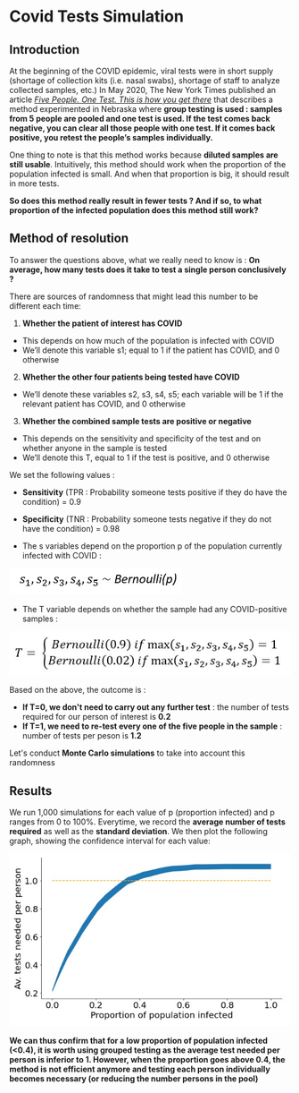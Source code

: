 # Covid Tests Simulation

## Introduction  

At the beginning of the COVID epidemic, viral tests were in short supply (shortage of collection kits (i.e. nasal swabs), shortage of staff to analyze collected samples, etc.) In May 2020, The New York Times published an article [*Five People. One Test. This is how you get there*](https://www.nytimes.com/2020/05/07/opinion/coronavirus-group-testing.html) that describes a method experimented in Nebraska where **group testing is used : samples from 5 people are pooled and one test is used. If the test comes back negative, you can clear all those people with one test. If it comes back positive, you retest the people’s samples individually.** 

One thing to note is that this method works because **diluted samples are still usable**. Intuitively, this method should work when the proportion of the population infected is small. And when that proportion is big, it should result in more tests. 

**So does this method really result in fewer tests ? And if so, to what proportion of the infected population does this method still work?** 

## Method of resolution 

To answer the questions above, what we really need to know is : **On average, how many tests does it take to test a single person conclusively ?**

There are sources of randomness that might lead this number to be different each time: 
1) **Whether the patient of interest has COVID** 
- This depends on how much of the population is infected with COVID 
- We’ll denote this variable s1; equal to 1 if the patient has COVID, and 0 otherwise
2) **Whether the other four patients being tested have COVID**
- We’ll denote these variables s2, s3, s4, s5; each variable will be 1 if the relevant patient has COVID, and 0 otherwise
3) **Whether the combined sample tests are positive or negative** 
- This depends on the sensitivity and specificity of the test and on whether anyone in the sample is tested
- We’ll denote this T, equal to 1 if the test is positive, and 0 otherwise

We set the following values : 
- **Sensitivity** (TPR : Probability someone tests positive if they do have the condition) = 0.9 
- **Specificity** (TNR : Probability someone tests negative if they do not have the condition) = 0.98 

- The s variables depend on the proportion p of the population currently infected with COVID : 

![Bernoulli s variables](images/bernoulli_s_var.jpg)

- The T variable depends on whether the sample had any COVID-positive samples :

![T variable](images/t_var.jpg)

Based on the above, the outcome is : 
- **If T=0, we don't need to carry out any further test** : the number of tests required for our person of interest is **0.2** 
- **If T=1, we need to re-test every one of the five people in the sample** : number of tests per peson is **1.2**

Let's conduct **Monte Carlo simulations** to take into account this randomness 

## Results 

We run 1,000 simulations for each value of p (proportion infected) and p ranges from 0 to 100%. Everytime, we record the **average number of tests required** as well as the **standard deviation**. We then plot the following graph, showing the confidence interval for each value: 

![Graph Simulations](images/graph_simulations.jpg)

**We can thus confirm that for a low proportion of population infected (<0.4), it is worth using grouped testing as the average test needed per person is inferior to 1. However, when the proportion goes above 0.4, the method is not efficient anymore and testing each person individually becomes necessary (or reducing the number persons in the pool)** 
